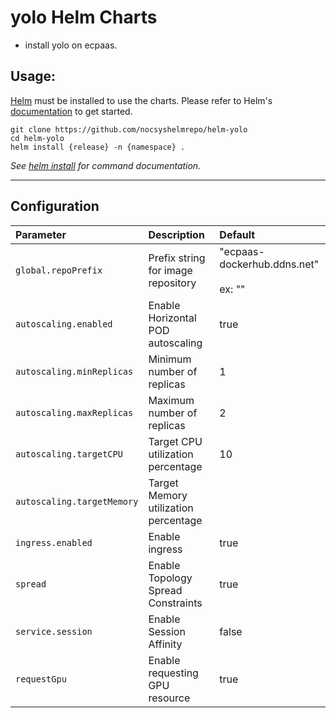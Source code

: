 # yolo Helm Charts

- install yolo on ecpaas.

## Usage:

[Helm](https://helm.sh) must be installed to use the charts.
Please refer to Helm's [documentation](https://helm.sh/docs/) to get started.

```console
git clone https://github.com/nocsyshelmrepo/helm-yolo 
cd helm-yolo
helm install {release} -n {namespace} .
```

_See [helm install](https://helm.sh/docs/helm/helm_install/) for command documentation._

---

## Configuration

| Parameter | Description | Default |
|:-----------|:-------------|:---------|
| `global.repoPrefix` | Prefix string for image repository | "ecpaas-dockerhub.ddns.net"<br></br>ex: "" |
| `autoscaling.enabled` | Enable Horizontal POD autoscaling | true |
| `autoscaling.minReplicas` | Minimum number of replicas | 1 |
| `autoscaling.maxReplicas` | Maximum number of replicas | 2 |
| `autoscaling.targetCPU` | Target CPU utilization percentage | 10 |
| `autoscaling.targetMemory` | Target Memory utilization percentage | |
| `ingress.enabled` | Enable ingress | true |
| `spread` | Enable Topology Spread Constraints | true |
| `service.session` | Enable Session Affinity | false |
| `requestGpu` | Enable requesting GPU resource | true |

